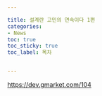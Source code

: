 ```yaml
---

title: 설계란 고민의 연속이다 1편
categories:
- News
toc: true
toc_sticky: true
toc_label: 목차


---
```




https://dev.gmarket.com/104
